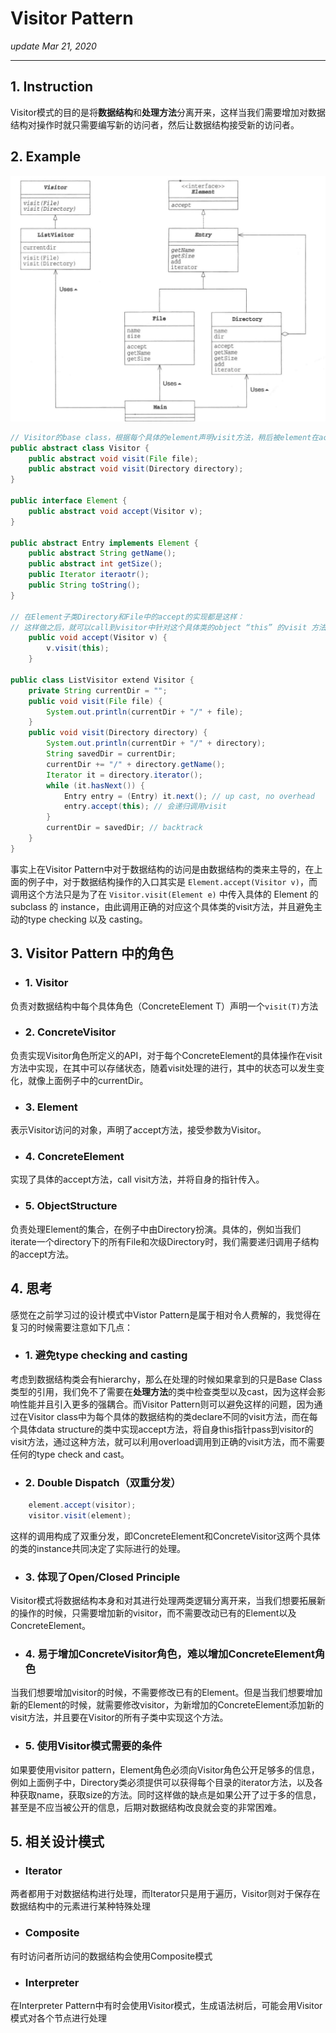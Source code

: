 # Visitor Pattern
_update Mar 21, 2020_

----
## 1. Instruction
Visitor模式的目的是将**数据结构**和**处理方法**分离开来，这样当我们需要增加对数据结构对操作时就只需要编写新的访问者，然后让数据结构接受新的访问者。

## 2. Example
![uml](../.gitbook/assets/design-pattern-visitor-1.png)

```java
// Visitor的base class，根据每个具体的element声明visit方法，稍后被element在accept中调用
public abstract class Visitor {
    public abstract void visit(File file);
    public abstract void visit(Directory directory);
}

public interface Element {
    public abstract void accept(Visitor v);
}

public abstract Entry implements Element {
    public abstract String getName();
    public abstract int getSize();
    public Iterator iteraotr();
    public String toString();
}

// 在Element子类Directory和File中的accept的实现都是这样：
// 这样做之后，就可以call到visitor中针对这个具体类的object “this” 的visit 方法
    public void accept(Visitor v) {
        v.visit(this);
    }

public class ListVisitor extend Visitor {
    private String currentDir = "";
    public void visit(File file) {
        System.out.println(currentDir + "/" + file);
    }
    public void visit(Directory directory) {
        System.out.println(currentDir + "/" + directory);
        String savedDir = currentDir;
        currentDir += "/" + directory.getName();
        Iterator it = directory.iterator();
        while (it.hasNext()) {
            Entry entry = (Entry) it.next(); // up cast, no overhead
            entry.accept(this); // 会递归调用visit
        }
        currentDir = savedDir; // backtrack
    }
}
```

事实上在Visitor Pattern中对于数据结构的访问是由数据结构的类来主导的，在上面的例子中，对于数据结构操作的入口其实是 `Element.accept(Visitor v)`，而调用这个方法只是为了在 `Visitor.visit(Element e)` 中传入具体的 Element 的 subclass 的 instance，由此调用正确的对应这个具体类的visit方法，并且避免主动的type checking 以及 casting。

## 3. Visitor Pattern 中的角色
* ### 1. Visitor
负责对数据结构中每个具体角色（ConcreteElement T）声明一个`visit(T)`方法

* ### 2. ConcreteVisitor
负责实现Visitor角色所定义的API，对于每个ConcreteElement的具体操作在visit方法中实现，在其中可以存储状态，随着visit处理的进行，其中的状态可以发生变化，就像上面例子中的currentDir。

* ### 3. Element
表示Visitor访问的对象，声明了accept方法，接受参数为Visitor。

* ### 4. ConcreteElement
实现了具体的accept方法，call visit方法，并将自身的指针传入。

* ### 5. ObjectStructure
负责处理Element的集合，在例子中由Directory扮演。具体的，例如当我们iterate一个directory下的所有File和次级Directory时，我们需要递归调用子结构的accept方法。

## 4. 思考
感觉在之前学习过的设计模式中Vistor Pattern是属于相对令人费解的，我觉得在复习的时候需要注意如下几点：

* ### 1. 避免type checking and casting
考虑到数据结构类会有hierarchy，那么在处理的时候如果拿到的只是Base Class类型的引用，我们免不了需要在**处理方法**的类中检查类型以及cast，因为这样会影响性能并且引入更多的强耦合。而Visitor Pattern则可以避免这样的问题，因为通过在Visitor class中为每个具体的数据结构的类declare不同的visit方法，而在每个具体data structure的类中实现accept方法，将自身this指针pass到visitor的visit方法，通过这种方法，就可以利用overload调用到正确的visit方法，而不需要任何的type check and cast。

* ### 2. Double Dispatch（双重分发）
```java
    element.accept(visitor);
    visitor.visit(element);
```
这样的调用构成了双重分发，即ConcreteElement和ConcreteVisitor这两个具体的类的instance共同决定了实际进行的处理。

* ### 3. 体现了Open/Closed Principle
Visitor模式将数据结构本身和对其进行处理两类逻辑分离开来，当我们想要拓展新的操作的时候，只需要增加新的visitor，而不需要改动已有的Element以及ConcreteElement。

* ### 4. 易于增加ConcreteVisitor角色，难以增加ConcreteElement角色
当我们想要增加visitor的时候，不需要修改已有的Element。但是当我们想要增加新的Element的时候，就需要修改visitor，为新增加的ConcreteElement添加新的visit方法，并且要在Visitor的所有子类中实现这个方法。

* ### 5. 使用Visitor模式需要的条件
如果要使用visitor pattern，Element角色必须向Visitor角色公开足够多的信息，例如上面例子中，Directory类必须提供可以获得每个目录的iterator方法，以及各种获取name，获取size的方法。同时这样做的缺点是如果公开了过于多的信息，甚至是不应当被公开的信息，后期对数据结构改良就会变的非常困难。

## 5. 相关设计模式
* ### Iterator
两者都用于对数据结构进行处理，而Iterator只是用于遍历，Visitor则对于保存在数据结构中的元素进行某种特殊处理
* ### Composite
有时访问者所访问的数据结构会使用Composite模式
* ### Interpreter
在Interpreter Pattern中有时会使用Visitor模式，生成语法树后，可能会用Visitor模式对各个节点进行处理
